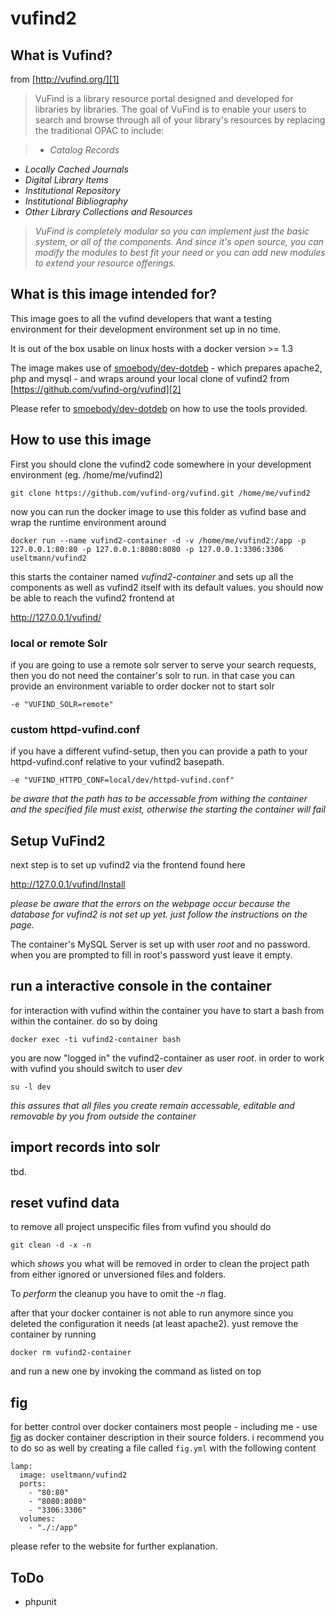 # vufind2

## What is Vufind?

from [http://vufind.org/][1]

> VuFind is a library resource portal designed and developed for libraries by libraries. The goal of VuFind is to enable your users to search and browse through all of your library's resources by replacing the traditional OPAC to include:

> * _Catalog Records_
* _Locally Cached Journals_
* _Digital Library Items_
* _Institutional Repository_
* _Institutional Bibliography_
* _Other Library Collections and Resources_

> _VuFind is completely modular so you can implement just the basic system, or all of the components. And since it's open source, you can modify the modules to best fit your need or you can add new modules to extend your resource offerings._ 


## What is this image intended for?

This image goes to all the vufind developers that want a testing environment for their development environment set up in no time.

It is out of the box usable on linux hosts with a docker version >= 1.3

The image makes use of [smoebody/dev-dotdeb][3] - which prepares apache2, php and mysql - and wraps around your local clone of vufind2 from [https://github.com/vufind-org/vufind][2]

Please refer to [smoebody/dev-dotdeb][3] on how to use the tools provided.

## How to use this image

First you should clone the vufind2 code somewhere in your development environment (eg. /home/me/vufind2)

    git clone https://github.com/vufind-org/vufind.git /home/me/vufind2

now you can run the docker image to use this folder as vufind base and wrap the runtime environment around

    docker run --name vufind2-container -d -v /home/me/vufind2:/app -p 127.0.0.1:80:80 -p 127.0.0.1:8080:8080 -p 127.0.0.1:3306:3306 useltmann/vufind2

this starts the container named _vufind2-container_ and sets up all the components as well as vufind2 itself with its default values. you should now be able to reach the vufind2 frontend at

http://127.0.0.1/vufind/

### local or remote Solr

if you are going to use a remote solr server to serve your search requests, then you do not need the container's solr to run. in that case you can provide an environment variable to order docker not to start solr

    -e "VUFIND_SOLR=remote"
    
### custom httpd-vufind.conf

if you have a different vufind-setup, then you can provide a path to your httpd-vufind.conf relative to your vufind2 basepath.

    -e "VUFIND_HTTPD_CONF=local/dev/httpd-vufind.conf"
    
_be aware that the path has to be accessable from withing the container and the specified file must exist, otherwise the starting the container will fail_

## Setup VuFind2

next step is to set up vufind2 via the frontend found here

http://127.0.0.1/vufind/Install

_please be aware that the errors on the webpage occur because the database for vufind2 is not set up yet. just follow the instructions on the page._

The container's MySQL Server is set up with user *root* and no password. when you are prompted to fill in root's password yust leave it empty.  

## run a interactive console in the container

for interaction with vufind within the container you have to start a bash from within the container. do so by doing

    docker exec -ti vufind2-container bash

you are now "logged in" the vufind2-container as user *root*. in order to work with vufind you should switch to user *dev*
 
    su -l dev
    
_this assures that all files you create remain accessable, editable and removable by you from outside the container_

## import records into solr

tbd.

## reset vufind data

to remove all project unspecific files from vufind you should do
 
    git clean -d -x -n
    
which *shows* you what will be removed in order to clean the project path from either ignored or unversioned files and folders.

To *perform* the cleanup you have to omit the *-n* flag.

after that your docker container is not able to run anymore since you deleted the configuration it needs (at least apache2). yust remove the container by running

    docker rm vufind2-container
    
and run a new one by invoking the command as listed on top

## fig

for better control over docker containers most people - including me - use [fig][4] as docker container description in their source folders. i recommend you to do so as well by creating a file called `fig.yml` with the following content

```
lamp:
  image: useltmann/vufind2
  ports:
    - "80:80"
    - "8080:8080"
    - "3306:3306"
  volumes:
    - "./:/app"
```

please refer to the website for further explanation.

## ToDo

* phpunit


  [1]: http://vufind.org/
  [2]: https://github.com/vufind-org/vufind
  [3]: https://registry.hub.docker.com/u/smoebody/dev-dotdeb/
  [4]: http://www.fig.sh/
  
